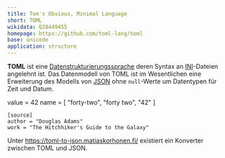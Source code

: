```yaml
---
title: Tom's Obvious, Minimal Language 
short: TOML
wikidata: Q28449455
homepage: https://github.com/toml-lang/toml
base: unicode
application: structure
---
```


**TOML** ist eine [Datenstrukturierungssprache](structure) deren Syntax an
[INI](ini)-Dateien angelehnt ist. Das Datenmodell von TOML ist im Wesentlichen
eine Erweiterung des Modells von [JSON](json) ohne `null`-Werte um Datentypen
für Zeit und Datum.

<example highlight="toml">
    value = 42
    name = [ "forty-two", "forty two", "42" ]

    [source]
    author = "Douglas Adams"
    work = "The Hitchhiker's Guide to the Galaxy"
</example>

Unter <https://toml-to-json.matiaskorhonen.fi/> existiert ein Konverter
zwischen TOML und JSON.
